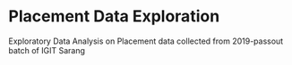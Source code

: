 # Placement Data Exploration
Exploratory Data Analysis on Placement data collected from 2019-passout batch of IGIT Sarang
